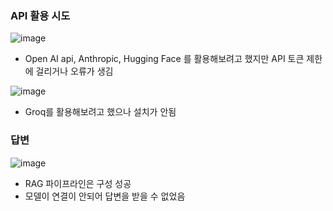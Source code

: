 ### API 활용 시도
![image](https://github.com/user-attachments/assets/a5532536-9d43-4eb3-a5fc-665982e52415)

- Open AI api, Anthropic, Hugging Face 를 활용해보려고 했지만 API 토큰 제한에 걸리거나 오류가 생김

![image](https://github.com/user-attachments/assets/0cd35b0e-6c36-4ad0-ade1-b565f2491613)

- Groq를 활용해보려고 했으나 설치가 안됨

### 답변
![image](https://github.com/user-attachments/assets/cdec8ba0-d123-4731-8d38-ec7ff9f31c92)

- RAG 파이프라인은 구성 성공
- 모델이 연결이 안되어 답변을 받을 수 없었음
